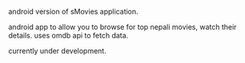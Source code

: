 android version of sMovies application.

android app to allow you to browse for top nepali movies, watch their details.
uses omdb api to fetch data.

currently under development.
